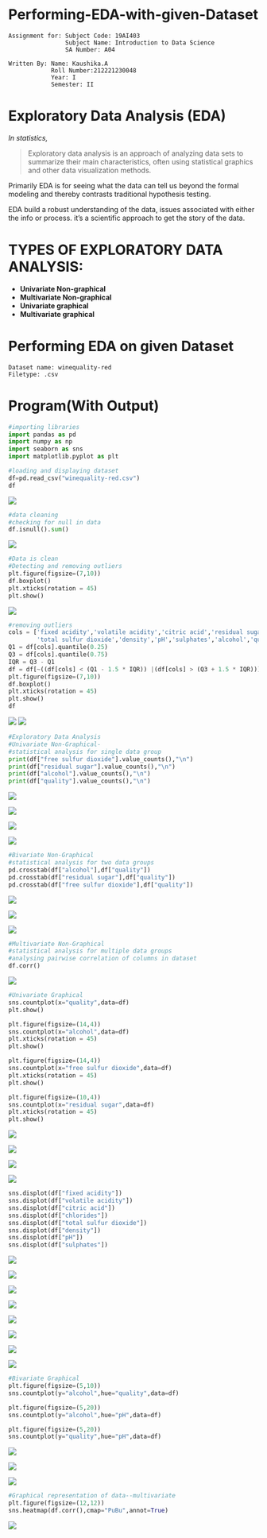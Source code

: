 # Performing-EDA-with-given-Dataset
```
Assignment for: Subject Code: 19AI403
                Subject Name: Introduction to Data Science
                SA Number: A04

Written By: Name: Kaushika.A
            Roll Number:212221230048
            Year: I
            Semester: II

```
# Exploratory Data Analysis (EDA)
*In statistics,*
>Exploratory data analysis is an approach of analyzing data sets to summarize their main characteristics, often using statistical graphics and other data visualization methods. 


Primarily EDA is for seeing what the data can tell us beyond the formal modeling and thereby contrasts traditional hypothesis testing. 

EDA build a robust understanding of the data, issues associated with either the info or process. it’s a scientific approach to get the story of the data.

# TYPES OF EXPLORATORY DATA ANALYSIS:

- **Univariate Non-graphical**
- **Multivariate Non-graphical**
- **Univariate graphical**
- **Multivariate graphical**

# Performing EDA on given Dataset
```
Dataset name: winequality-red
Filetype: .csv
```
# Program(With Output)
```python
#importing libraries
import pandas as pd
import numpy as np
import seaborn as sns
import matplotlib.pyplot as plt

#loading and displaying dataset
df=pd.read_csv("winequality-red.csv")
df
```
![](p1.png)
```python
#data cleaning
#checking for null in data
df.isnull().sum()
```
![](p2.png)
```python
#Data is clean
#Detecting and removing outliers
plt.figure(figsize=(7,10))
df.boxplot()
plt.xticks(rotation = 45)
plt.show()
```
![](p3.png)
```python
#removing outliers
cols = ['fixed acidity','volatile acidity','citric acid','residual sugar','chlorides','free sulfur dioxide',
        'total sulfur dioxide','density','pH','sulphates','alcohol','quality']
Q1 = df[cols].quantile(0.25)
Q3 = df[cols].quantile(0.75)
IQR = Q3 - Q1
df = df[~((df[cols] < (Q1 - 1.5 * IQR)) |(df[cols] > (Q3 + 1.5 * IQR))).any(axis=1)]
plt.figure(figsize=(7,10))
df.boxplot()
plt.xticks(rotation = 45)
plt.show()
df
```
![](p4.png)
![](p5.png)
```python
#Exploratory Data Analysis
#Univariate Non-Graphical-
#statistical analysis for single data group
print(df["free sulfur dioxide"].value_counts(),"\n")
print(df["residual sugar"].value_counts(),"\n")
print(df["alcohol"].value_counts(),"\n")
print(df["quality"].value_counts(),"\n")
```
![](p6.png)

![](p7.png)

![](p8.png)

![](p9.png)
```python
#Bivariate Non-Graphical
#statistical analysis for two data groups
pd.crosstab(df["alcohol"],df["quality"])
pd.crosstab(df["residual sugar"],df["quality"])
pd.crosstab(df["free sulfur dioxide"],df["quality"])
```
![](p10.png)

![](p11.png)

![](p12.png)
```python
#Multivariate Non-Graphical
#statistical analysis for multiple data groups
#analysing pairwise correlation of columns in dataset
df.corr()
```
![](p13.png)
```python
#Univariate Graphical
sns.countplot(x="quality",data=df)
plt.show()

plt.figure(figsize=(14,4))
sns.countplot(x="alcohol",data=df)
plt.xticks(rotation = 45)
plt.show()

plt.figure(figsize=(14,4))
sns.countplot(x="free sulfur dioxide",data=df)
plt.xticks(rotation = 45)
plt.show()

plt.figure(figsize=(10,4))
sns.countplot(x="residual sugar",data=df)
plt.xticks(rotation = 45)
plt.show()
```
![](p14.png)

![](p15.png)

![](p16.png)

![](p17.png)
```python
sns.displot(df["fixed acidity"])
sns.displot(df["volatile acidity"])
sns.displot(df["citric acid"])
sns.displot(df["chlorides"])
sns.displot(df["total sulfur dioxide"])
sns.displot(df["density"])
sns.displot(df["pH"])
sns.displot(df["sulphates"])
```
![](p018.png)

![](p18.png)

![](p19.png)

![](p20.png)

![](p21.png)

![](p22.png)

![](p23.png)

![](p24.png)
```python
#Bivariate Graphical
plt.figure(figsize=(5,10))
sns.countplot(y="alcohol",hue="quality",data=df)

plt.figure(figsize=(5,20))
sns.countplot(y="alcohol",hue="pH",data=df)

plt.figure(figsize=(5,20))
sns.countplot(y="quality",hue="pH",data=df)
```
![](p25.png)

![](p27.png)

![](p28.png)
```python
#Graphical representation of data--multivariate 
plt.figure(figsize=(12,12))
sns.heatmap(df.corr(),cmap="PuBu",annot=True)
```
![](p29.png)